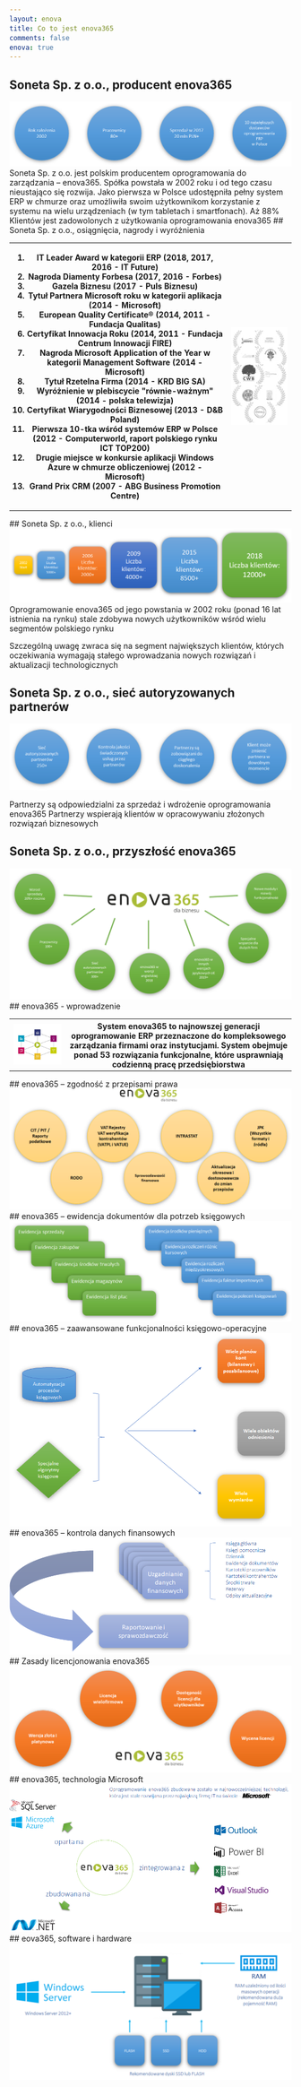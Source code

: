 ```yaml
---
layout: enova
title: Co to jest enova365
comments: false
enova: true
---
```

## Soneta Sp. z o.o., producent enova365
<img src="../assets/img/soneta/soneta_producent.png" alt="soneta_producent">
Soneta Sp. z o.o. jest polskim producentem oprogramowania do zarządzania – enova365. Spółka powstała w 2002 roku i od tego czasu nieustająco się rozwija. Jako pierwsza w Polsce udostępniła pełny system ERP w chmurze oraz umożliwiła swoim użytkownikom korzystanie z systemu na wielu urządzeniach (w tym tabletach i smartfonach). Aż 88% Klientów jest zadowolonych z użytkowania oprogramowania enova365
## Soneta Sp. z o.o., osiągnięcia, nagrody i wyróżnienia

<table>
<tr>
<th>
  <ol>
    <li>IT Leader Award w kategorii ERP (2018, 2017, 2016 - IT Future)</li>
    <li>Nagroda Diamenty Forbesa (2017, 2016 - Forbes)</li>
    <li>Gazela Biznesu (2017 - Puls Biznesu)</li>
    <li>Tytuł Partnera Microsoft roku w kategorii aplikacja (2014 - Microsoft)</li>
    <li>European Quality Certificate® (2014, 2011 - Fundacja Qualitas)</li>
    <li>Certyfikat Innowacja Roku (2014, 2011 - Fundacja Centrum Innowacji FIRE)</li>
    <li>Nagroda Microsoft Application of the Year w kategorii Management Software (2014 - Microsoft)</li>
    <li>Tytuł Rzetelna Firma (2014 - KRD BIG SA)</li>
    <li>Wyróżnienie w plebiscycie "równie-ważnym" (2014 - polska telewizja)</li>
    <li>Certyfikat Wiarygodności Biznesowej (2013 - D&B Poland)</li>
    <li>Pierwsza 10-tka wśród systemów ERP w Polsce (2012 - Computerworld, raport polskiego rynku ICT TOP200)</li>
    <li>Drugie miejsce w konkursie aplikacji Windows Azure w chmurze obliczeniowej (2012 - Microsoft)</li>
    <li>Grand Prix CRM (2007 - ABG Business Promotion Centre)</li>
  </ol>
  </th>
  <th>
  <img src="../assets/img/soneta/soneta_osiagniecia.png" alt="soneta_osiagniecia">
  </th>
  </tr>
</table>
## Soneta Sp. z o.o., klienci

<img src="../assets/img/soneta/soneta_klienci.png" alt="soneta_klienci">
Oprogramowanie enova365 od jego powstania w 2002 roku (ponad 16 lat istnienia na rynku) stale zdobywa nowych użytkowników wśród wielu segmentów polskiego rynku

Szczególną uwagę zwraca się na segment największych klientów, których oczekiwania wymagają stałego wprowadzania nowych rozwiązań i aktualizacji technologicznych
## Soneta Sp. z o.o., sieć autoryzowanych partnerów

<img src="../assets/img/soneta/soneta_partnerzy.png" alt="soneta_partnerzy">

Partnerzy są odpowiedzialni za sprzedaż i wdrożenie oprogramowania enova365
Partnerzy wspierają klientów w opracowywaniu złożonych rozwiązań biznesowych
## Soneta Sp. z o.o., przyszłość enova365
<img src="../assets/img/soneta/soneta_przyszlosc.png" alt="soneta_przyszlosc">
## enova365 - wprowadzenie
<table>
<tr>
<th>
<img src="../assets/img/soneta/soneta_wprowadzenie.png" alt="soneta_wprowadzenie">
</th>
<th>
System enova365 to najnowszej generacji oprogramowanie ERP przeznaczone do kompleksowego zarządzania firmami oraz instytucjami. System obejmuje ponad 53 rozwiązania funkcjonalne, które usprawniają codzienną pracę przedsiębiorstwa
</th>
</tr>
</table>
## enova365 – zgodność z przepisami prawa
<img src="../assets/img/soneta/soneta_przepisy.png" alt="soneta_przepisy">
## enova365 – ewidencja dokumentów dla potrzeb księgowych
<img src="../assets/img/soneta/soneta_ewidencja.png" alt="soneta_ewidencja">
## enova365 – zaawansowane funkcjonalności księgowo-operacyjne
<img src="../assets/img/soneta/soneta_funkcjonalnosci.png" alt="soneta_funkcjonalnosci">
## enova365 – kontrola danych finansowych
<img src="../assets/img/soneta/soneta_kontrola_danych.png" alt="soneta_kontrola_danych">
## Zasady licencjonowania enova365
<img src="../assets/img/soneta/soneta_licencje.png" alt="soneta_licencje">
## enova365, technologia Microsoft
<img src="../assets/img/soneta/soneta_microsoft.png" alt="soneta_microsoft">
## eova365, software i hardware
<img src="../assets/img/soneta/soneta_software_hardware.png" alt="soneta_software_hardware">
